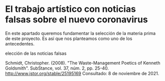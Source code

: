 # El trabajo artístico con noticias falsas sobre el nuevo coronavirus

En este apartado queremos fundamentar la selección de la materia prima de este proyecto. Es así que nos planteamos como uno de los antecedentes.

elección de las noticias falsas



Schmidt, Christopher. (2008). "The Waste-Management Poetics of Kenneth Goldsmith". SubStance, vol. 37, núm. 2, pp. 25-40. http://www.jstor.org/stable/25195169 Consultado: 8 de noviembre de 2021.
